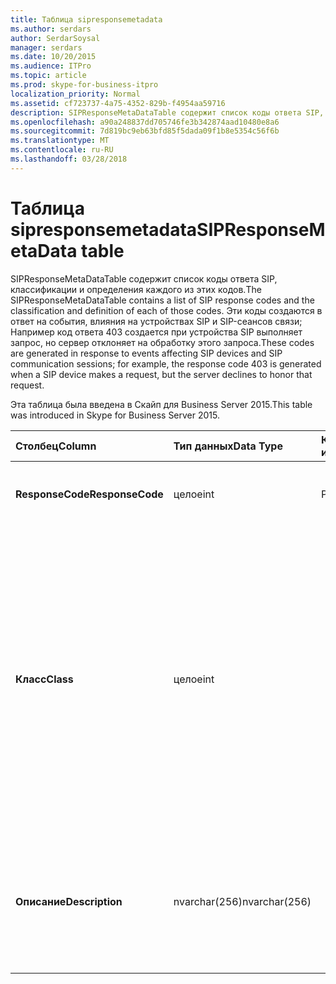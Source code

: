 ```yaml
---
title: Таблица sipresponsemetadata
ms.author: serdars
author: SerdarSoysal
manager: serdars
ms.date: 10/20/2015
ms.audience: ITPro
ms.topic: article
ms.prod: skype-for-business-itpro
localization_priority: Normal
ms.assetid: cf723737-4a75-4352-829b-f4954aa59716
description: SIPResponseMetaDataTable содержит список коды ответа SIP, классификации и определения каждого из этих кодов. Эти коды создаются в ответ на события, влияния на устройствах SIP и SIP-сеансов связи; Например код ответа 403 создается при устройства SIP выполняет запрос, но сервер отклоняет на обработку этого запроса.
ms.openlocfilehash: a90a248837dd705746fe3b342874aad10480e8a6
ms.sourcegitcommit: 7d819bc9eb63bfd85f5dada09f1b8e5354c56f6b
ms.translationtype: MT
ms.contentlocale: ru-RU
ms.lasthandoff: 03/28/2018
---
```

# <a name="sipresponsemetadata-table"></a><span data-ttu-id="38f7d-104">Таблица sipresponsemetadata</span><span class="sxs-lookup"><span data-stu-id="38f7d-104">SIPResponseMetaData table</span></span>
 
<span data-ttu-id="38f7d-105">SIPResponseMetaDataTable содержит список коды ответа SIP, классификации и определения каждого из этих кодов.</span><span class="sxs-lookup"><span data-stu-id="38f7d-105">The SIPResponseMetaDataTable contains a list of SIP response codes and the classification and definition of each of those codes.</span></span> <span data-ttu-id="38f7d-106">Эти коды создаются в ответ на события, влияния на устройствах SIP и SIP-сеансов связи; Например код ответа 403 создается при устройства SIP выполняет запрос, но сервер отклоняет на обработку этого запроса.</span><span class="sxs-lookup"><span data-stu-id="38f7d-106">These codes are generated in response to events affecting SIP devices and SIP communication sessions; for example, the response code 403 is generated when a SIP device makes a request, but the server declines to honor that request.</span></span>
  
<span data-ttu-id="38f7d-107">Эта таблица была введена в Скайп для Business Server 2015.</span><span class="sxs-lookup"><span data-stu-id="38f7d-107">This table was introduced in Skype for Business Server 2015.</span></span>
  
|<span data-ttu-id="38f7d-108">**Столбец**</span><span class="sxs-lookup"><span data-stu-id="38f7d-108">**Column**</span></span>|<span data-ttu-id="38f7d-109">**Тип данных**</span><span class="sxs-lookup"><span data-stu-id="38f7d-109">**Data Type**</span></span>|<span data-ttu-id="38f7d-110">**Ключ или индекс**</span><span class="sxs-lookup"><span data-stu-id="38f7d-110">**Key/Index**</span></span>|<span data-ttu-id="38f7d-111">**Сведения**</span><span class="sxs-lookup"><span data-stu-id="38f7d-111">**Details**</span></span>|
|:-----|:-----|:-----|:-----|
|<span data-ttu-id="38f7d-112">**ResponseCode**</span><span class="sxs-lookup"><span data-stu-id="38f7d-112">**ResponseCode**</span></span> <br/> |<span data-ttu-id="38f7d-113">целое</span><span class="sxs-lookup"><span data-stu-id="38f7d-113">int</span></span>  <br/> |<span data-ttu-id="38f7d-114">Primary</span><span class="sxs-lookup"><span data-stu-id="38f7d-114">Primary</span></span>  <br/> |<span data-ttu-id="38f7d-115">Числовое значение, представляющее код ответа SIP.</span><span class="sxs-lookup"><span data-stu-id="38f7d-115">Numeric value that represents the SIP response code.</span></span>  <br/> |
|<span data-ttu-id="38f7d-116">**Класс**</span><span class="sxs-lookup"><span data-stu-id="38f7d-116">**Class**</span></span> <br/> |<span data-ttu-id="38f7d-117">целое</span><span class="sxs-lookup"><span data-stu-id="38f7d-117">int</span></span>  <br/> || <span data-ttu-id="38f7d-118">Общие классификации для кода ответа.</span><span class="sxs-lookup"><span data-stu-id="38f7d-118">General classification for the response code.</span></span> <span data-ttu-id="38f7d-119">Классификации строк, относятся:</span><span class="sxs-lookup"><span data-stu-id="38f7d-119">Classifications include:</span></span> <br/>  <span data-ttu-id="38f7d-120">1 — информационные ответы</span><span class="sxs-lookup"><span data-stu-id="38f7d-120">1 - Informational Responses</span></span> <br/>  <span data-ttu-id="38f7d-121">2 — успешные ответы</span><span class="sxs-lookup"><span data-stu-id="38f7d-121">2 - Successful Responses</span></span> <br/>  <span data-ttu-id="38f7d-122">3 - ответы перенаправления</span><span class="sxs-lookup"><span data-stu-id="38f7d-122">3 - Redirection Responses</span></span> <br/>  <span data-ttu-id="38f7d-123">4 - ответы сбоя клиента</span><span class="sxs-lookup"><span data-stu-id="38f7d-123">4 - Client Failure Responses</span></span> <br/>  <span data-ttu-id="38f7d-124">5 — Ответы сбоя сервера</span><span class="sxs-lookup"><span data-stu-id="38f7d-124">5 -- Server Failure Responses</span></span> <br/>  <span data-ttu-id="38f7d-125">6 - глобального сбоя ответа</span><span class="sxs-lookup"><span data-stu-id="38f7d-125">6 - Global Failure Response</span></span> <br/> |
|<span data-ttu-id="38f7d-126">**Описание**</span><span class="sxs-lookup"><span data-stu-id="38f7d-126">**Description**</span></span> <br/> |<span data-ttu-id="38f7d-127">nvarchar(256)</span><span class="sxs-lookup"><span data-stu-id="38f7d-127">nvarchar(256)</span></span>  <br/> ||<span data-ttu-id="38f7d-128">Описание код ответа SIP.</span><span class="sxs-lookup"><span data-stu-id="38f7d-128">Description of the SIP response code.</span></span> <span data-ttu-id="38f7d-129">Например код ответа 181 имеет следующее описание:</span><span class="sxs-lookup"><span data-stu-id="38f7d-129">For example, response code 181 has the following description:</span></span>  <br/> <span data-ttu-id="38f7d-130">Переадресация звонка</span><span class="sxs-lookup"><span data-stu-id="38f7d-130">Call Is Being Forwarded</span></span>  <br/> |
   

